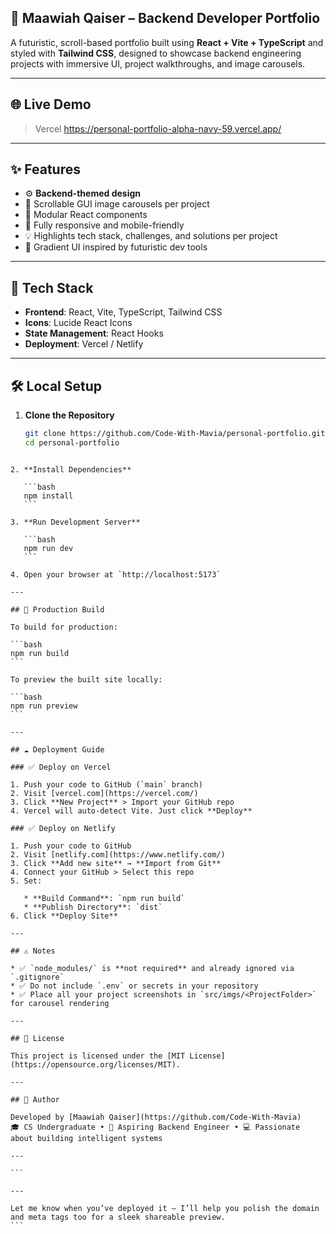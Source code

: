 ## 💼 Maawiah Qaiser – Backend Developer Portfolio

A futuristic, scroll-based portfolio built using **React + Vite + TypeScript** and styled with **Tailwind CSS**, designed to showcase backend engineering projects with immersive UI, project walkthroughs, and image carousels.

---

## 🌐 Live Demo

> Vercel https://personal-portfolio-alpha-navy-59.vercel.app/

---

## ✨ Features

- ⚙️ **Backend-themed design**
- 🧠 Scrollable GUI image carousels per project
- 🧩 Modular React components
- 📱 Fully responsive and mobile-friendly
- 💡 Highlights tech stack, challenges, and solutions per project
- 🌈 Gradient UI inspired by futuristic dev tools

---

## 🔧 Tech Stack

- **Frontend**: React, Vite, TypeScript, Tailwind CSS
- **Icons**: Lucide React Icons
- **State Management**: React Hooks
- **Deployment**: Vercel / Netlify

---

## 🛠️ Local Setup

1. **Clone the Repository**
   ```bash
   git clone https://github.com/Code-With-Mavia/personal-portfolio.git
   cd personal-portfolio
````

2. **Install Dependencies**

   ```bash
   npm install
   ```

3. **Run Development Server**

   ```bash
   npm run dev
   ```

4. Open your browser at `http://localhost:5173`

---

## 🚀 Production Build

To build for production:

```bash
npm run build
```

To preview the built site locally:

```bash
npm run preview
```

---

## ☁️ Deployment Guide

### ✅ Deploy on Vercel

1. Push your code to GitHub (`main` branch)
2. Visit [vercel.com](https://vercel.com/)
3. Click **New Project** > Import your GitHub repo
4. Vercel will auto-detect Vite. Just click **Deploy**

### ✅ Deploy on Netlify

1. Push your code to GitHub
2. Visit [netlify.com](https://www.netlify.com/)
3. Click **Add new site** → **Import from Git**
4. Connect your GitHub > Select this repo
5. Set:

   * **Build Command**: `npm run build`
   * **Publish Directory**: `dist`
6. Click **Deploy Site**

---

## ⚠️ Notes

* ✅ `node_modules/` is **not required** and already ignored via `.gitignore`
* ✅ Do not include `.env` or secrets in your repository
* ✅ Place all your project screenshots in `src/imgs/<ProjectFolder>` for carousel rendering

---

## 🧾 License

This project is licensed under the [MIT License](https://opensource.org/licenses/MIT).

---

## 🙌 Author

Developed by [Maawiah Qaiser](https://github.com/Code-With-Mavia)
🎓 CS Undergraduate • 🧠 Aspiring Backend Engineer • 💻 Passionate about building intelligent systems

---

```

---

Let me know when you’ve deployed it — I’ll help you polish the domain and meta tags too for a sleek shareable preview.
```
